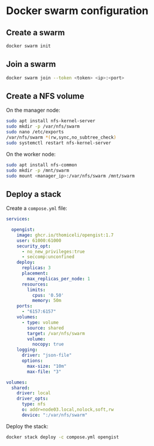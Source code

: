 # Docker swarm configuration

## Create a swarm

```bash
docker swarm init
```

## Join a swarm

```bash
docker swarm join --token <token> <ip>:<port>
```

## Create a NFS volume

On the manager node:

```bash
sudo apt install nfs-kernel-server
sudo mkdir -p /var/nfs/swarm
sudo nano /etc/exports
/var/nfs/swarm *(rw,sync,no_subtree_check)
sudo systemctl restart nfs-kernel-server
```

On the worker node:

```bash
sudo apt install nfs-common
sudo mkdir -p /mnt/swarm
sudo mount <manager_ip>:/var/nfs/swarm /mnt/swarm
```

## Deploy a stack

Create a `compose.yml` file:

```yaml
services:

  opengist:
    image: ghcr.io/thomiceli/opengist:1.7
    user: 61000:61000
    security_opt:
      - no_new_privileges:true
      - seccomp:unconfined
    deploy:
      replicas: 3
      placement:
        max_replicas_per_node: 1
      resources:
        limits:
          cpus: '0.50'
          memory: 50m
    ports:
      - "6157:6157"
    volumes:
      - type: volume
        source: shared
        target: /var/nfs/swarm
        volume:
          nocopy: true
    logging:
      driver: "json-file"
      options:
        max-size: "10m"
        max-file: "3"

volumes:
  shared:
    driver: local
    driver_opts:
      type: nfs
      o: addr=node03.local,nolock,soft,rw
      device: ":/var/nfs/swarm"
```

Deploy the stack:

```bash
docker stack deploy -c compose.yml opengist
```